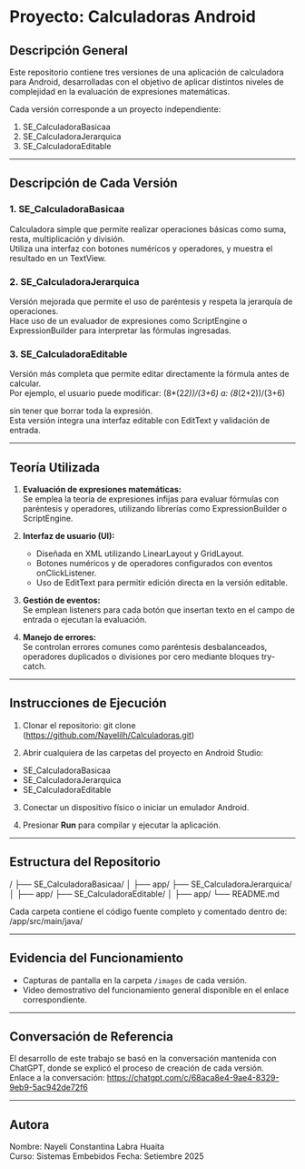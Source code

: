 # Proyecto: Calculadoras Android

## Descripción General

Este repositorio contiene tres versiones de una aplicación de calculadora para Android, desarrolladas con el objetivo de aplicar distintos niveles de complejidad en la evaluación de expresiones matemáticas.

Cada versión corresponde a un proyecto independiente:

1. SE_CalculadoraBasicaa  
2. SE_CalculadoraJerarquica  
3. SE_CalculadoraEditable  

---

## Descripción de Cada Versión

### 1. SE_CalculadoraBasicaa
Calculadora simple que permite realizar operaciones básicas como suma, resta, multiplicación y división.  
Utiliza una interfaz con botones numéricos y operadores, y muestra el resultado en un TextView.

### 2. SE_CalculadoraJerarquica
Versión mejorada que permite el uso de paréntesis y respeta la jerarquía de operaciones.  
Hace uso de un evaluador de expresiones como ScriptEngine o ExpressionBuilder para interpretar las fórmulas ingresadas.

### 3. SE_CalculadoraEditable
Versión más completa que permite editar directamente la fórmula antes de calcular.  
Por ejemplo, el usuario puede modificar:
(8*(2*2))/(3+6)
a:
(8*(2+2))/(3+6)

sin tener que borrar toda la expresión.  
Esta versión integra una interfaz editable con EditText y validación de entrada.

---

## Teoría Utilizada

1. **Evaluación de expresiones matemáticas:**  
   Se emplea la teoría de expresiones infijas para evaluar fórmulas con paréntesis y operadores, utilizando librerías como ExpressionBuilder o ScriptEngine.

2. **Interfaz de usuario (UI):**  
   - Diseñada en XML utilizando LinearLayout y GridLayout.  
   - Botones numéricos y de operadores configurados con eventos onClickListener.  
   - Uso de EditText para permitir edición directa en la versión editable.

3. **Gestión de eventos:**  
   Se emplean listeners para cada botón que insertan texto en el campo de entrada o ejecutan la evaluación.

4. **Manejo de errores:**  
   Se controlan errores comunes como paréntesis desbalanceados, operadores duplicados o divisiones por cero mediante bloques try-catch.

---

## Instrucciones de Ejecución

1. Clonar el repositorio:
git clone (https://github.com/Nayelilh/Calculadoras.git)

2. Abrir cualquiera de las carpetas del proyecto en Android Studio:
- SE_CalculadoraBasicaa
- SE_CalculadoraJerarquica
- SE_CalculadoraEditable

3. Conectar un dispositivo físico o iniciar un emulador Android.

4. Presionar **Run** para compilar y ejecutar la aplicación.

---

## Estructura del Repositorio

/
├── SE_CalculadoraBasicaa/
│ ├── app/
├── SE_CalculadoraJerarquica/
│ ├── app/
├── SE_CalculadoraEditable/
│ ├── app/
└── README.md


Cada carpeta contiene el código fuente completo y comentado dentro de:
/app/src/main/java/

---

## Evidencia del Funcionamiento

- Capturas de pantalla en la carpeta `/images` de cada versión.  
- Video demostrativo del funcionamiento general disponible en el enlace correspondiente.

---

## Conversación de Referencia

El desarrollo de este trabajo se basó en la conversación mantenida con ChatGPT, donde se explicó el proceso de creación de cada versión.  
Enlace a la conversación:  https://chatgpt.com/c/68aca8e4-9ae4-8329-9eb9-5ac942de72f6

---

## Autora

Nombre: Nayeli Constantina Labra Huaita  
Curso: Sistemas Embebidos 
Fecha: Setiembre 2025
